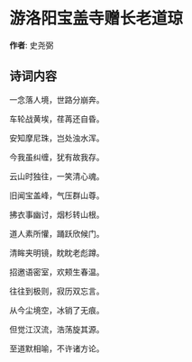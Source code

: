 # 游洛阳宝盖寺赠长老道琼

**作者**: 史尧弼

## 诗词内容

一念落人境，世路分崩奔。

车轮战黄埃，荏苒还自昏。

安知摩尼珠，岂处浊水浑。

今我虽纠缠，犹有故我存。

云山时独往，一笑清心魂。

旧闻宝盖峰，气压群山尊。

拂衣事幽讨，烟杉转山根。

道人素所懽，踊跃欣候门。

清眸夹明镜，眈眈老彪蹲。

招邀语密室，欢颊生春温。

往往到极则，寂历双忘言。

从今尘境空，冰销了无痕。

但觉江汉流，浩荡旋其源。

至道默相喻，不许诸方论。

